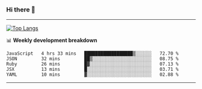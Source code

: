 ### Hi there 👋

-------
[![Top Langs](https://github-readme-stats.vercel.app/api/top-langs/?username=ashish-r)](https://github.com/anuraghazra/github-readme-stats)

📊 **Weekly development breakdown**
<!--START_SECTION:waka-->
```text
JavaScript   4 hrs 33 mins   ██████████████████▒░░░░░░   72.70 % 
JSON         32 mins         ██▒░░░░░░░░░░░░░░░░░░░░░░   08.75 % 
Ruby         26 mins         █▓░░░░░░░░░░░░░░░░░░░░░░░   07.13 % 
JSX          13 mins         █░░░░░░░░░░░░░░░░░░░░░░░░   03.71 % 
YAML         10 mins         ▓░░░░░░░░░░░░░░░░░░░░░░░░   02.88 % 
```
<!--END_SECTION:waka-->
-------

<!--
**ashish-r/ashish-r** is a ✨ _special_ ✨ repository because its `README.md` (this file) appears on your GitHub profile.

Here are some ideas to get you started:

- 🔭 I’m currently working on ...
- 🌱 I’m currently learning ...
- 👯 I’m looking to collaborate on ...
- 🤔 I’m looking for help with ...
- 💬 Ask me about ...
- 📫 How to reach me: ...
- 😄 Pronouns: ...
- ⚡ Fun fact: ...
-->
